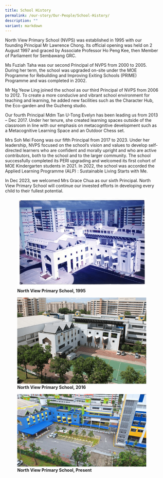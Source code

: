 ```yaml
---
title: School History
permalink: /our-story/Our-People/School-History/
description: ""
variant: markdown
---
```

North View Primary School (NVPS) was established in 1995 with our founding Principal Mr Lawrence Chong. Its official opening was held on 2 August 1997 and graced by Associate Professor Ho Peng Kee, then Member of Parliament for Sembawang GRC.

  

Ms Fuziah Taha was our second Principal of NVPS from 2000 to 2005. During her term, the school was upgraded on-site under the MOE Programme for Rebuilding and Improving Exiting Schools (PRIME) Programme and was completed in 2002.

  

Mr Ng Yeow Ling joined the school as our third Principal of NVPS from 2006 to 2012. To create a more conducive and vibrant school environment for teaching and learning, he added new facilities such as the Character Hub, the Eco-garden and the Guzheng studio.

  

Our fourth Principal Mdm Tan U-Tong Evelyn has been leading us from 2013 – Dec 2017. Under her tenure, she created learning spaces outside of the classroom in line with our emphasis on metacognitive development such as a Metacognitive Learning Space and an Outdoor Chess set.

  

Mrs Soh Mei Foong was our fifth Principal from 2017 to 2023. Under her leadership, NVPS focused on the school’s vision and values to develop self-directed learners who are confident and morally upright and who are active contributors, both to the school and to the larger community. The school successfully completed its PERI upgrading  and welcomed its first cohort of MOE Kindergarten students in 2021.  In 2022, the school was accorded the Applied Learning Programme (ALP) : Sustainable Living Starts with Me.  



In Dec 2023, we welcomed Mrs Grace Chua as our sixth Principal. North View Primary School will continue our invested efforts in developing every child to their fullest potential.




<figure>

<img src="/images/Our%20Story/School%20History/Pic1.png">

<figcaption> <strong>North View Primary School, 1995</strong> </figcaption>

</figure>



<figure>

<img src="/images/Our%20Story/School%20History/Pic2.png">

<figcaption> <strong> North View Primary School, 2016</strong> </figcaption>

</figure>



<figure>

<img src="/images/Our%20Story/School%20History/Pic3.jpg">

<figcaption> <strong> North View Primary School, Present</strong> </figcaption>

</figure>